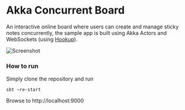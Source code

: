 Akka Concurrent Board
=====================

An interactive online board where users can create and manage sticky notes concurrently, the sample app is built using Akka Actors and WebSockets (using [Hookup](https://github.com/backchatio/hookup)).

![Screenshot](http://i.imgur.com/b12r7oh.png "Screenshot")

### How to run

Simply clone the repository and run

    sbt ~re-start

Browse to http://localhost:9000
